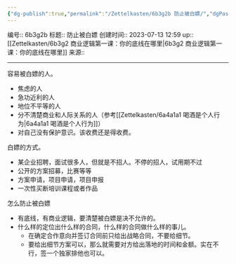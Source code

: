 ```yaml
---
{"dg-publish":true,"permalink":"/Zettelkasten/6b3g2b 防止被白嫖/","dgPassFrontmatter":true}
---
```


编号:: 6b3g2b
标题:: 防止被白嫖
创建时间:: 2023-07-13 12:59
up:: [[Zettelkasten/6b3g2 商业逻辑第一课：你的底线在哪里\|6b3g2 商业逻辑第一课：你的底线在哪里]]
来源:: 

---
容易被白嫖的人。
- 焦虑的人
- 急功近利的人
- 地位不平等的人
- 分不清楚商业和人际关系的人（参考[[Zettelkasten/6a4a1a1 喝酒是个人行为\|6a4a1a1 喝酒是个人行为]]）
- 对自己没有保护意识。该收费还是得收费。

白嫖的方式。
- 某企业招聘，面试很多人，但就是不招人。不停的招人，试用期不过
- 公开的方案招募，比赛等等
- 方案申请，项目申请，项目申报
- 一次性买断培训课程或者作品

怎么防止被白嫖
- 有底线，有商业逻辑，要清楚被白嫖是决不允许的。
- 什么样的定位出什么样的合同，什么样的合同做什么样的事儿。
	- 在确定合作意向并签订合同前只给出战略合同，不要给细节。
	- 要给出细节方案可以，那么就需要对方给出落地的时间和金额。实在不行，签一个独家排他也可以。